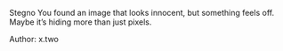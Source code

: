 Stegno
You found an image that looks innocent, but something feels off. Maybe it’s hiding more than just pixels.

Author: x.two
